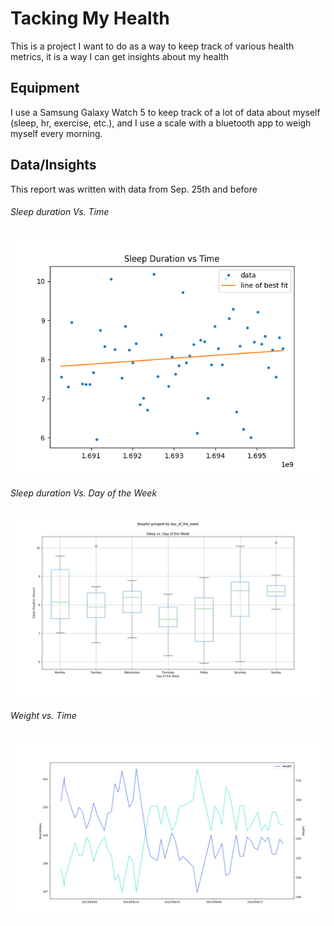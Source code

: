 # Tacking My Health
This is a project I want to do as a way to keep track of various health metrics, it is a way I can get insights about my health

## Equipment
I use a Samsung Galaxy Watch 5 to keep track of a lot of data about myself (sleep, hr, exercise, etc.), and I use a scale with a bluetooth app to weigh myself every morning.

## Data/Insights
This report was written with data from Sep. 25th and before

###### Sleep duration Vs. Time
![scatter plot for sleep duration vs. time](./figs/sleep_duration_vs_time_plot.png)

###### Sleep duration Vs. Day of the Week
![box plot for sleep duration vs. day of the week](./figs/sleep_duration_vs_day_of_the_week.png)

###### Weight vs. Time
![scatter plot for weight vs. time](./figs/weight_vs_time.png)